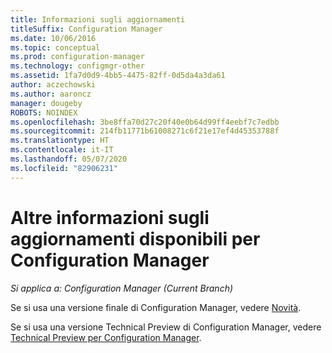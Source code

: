 ```yaml
---
title: Informazioni sugli aggiornamenti
titleSuffix: Configuration Manager
ms.date: 10/06/2016
ms.topic: conceptual
ms.prod: configuration-manager
ms.technology: configmgr-other
ms.assetid: 1fa7d0d9-4bb5-4475-82ff-0d5da4a3da61
author: aczechowski
ms.author: aaroncz
manager: dougeby
ROBOTS: NOINDEX
ms.openlocfilehash: 3be8ffa70d27c20f40e0b64d99ff4eebf7c7edbb
ms.sourcegitcommit: 214fb11771b61008271c6f21e17ef4d45353788f
ms.translationtype: HT
ms.contentlocale: it-IT
ms.lasthandoff: 05/07/2020
ms.locfileid: "82906231"
---
```

# <a name="learn-more-about-available-updates-for-configuration-manager"></a>Altre informazioni sugli aggiornamenti disponibili per Configuration Manager

*Si applica a: Configuration Manager (Current Branch)*

Se si usa una versione finale di Configuration Manager, vedere [Novità](/../plan-design/changes/what-has-changed-from-configuration-manager-2012.md).

Se si usa una versione Technical Preview di Configuration Manager, vedere [Technical Preview per Configuration Manager](../get-started/technical-preview.md).
